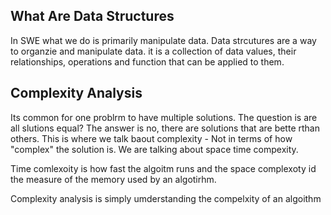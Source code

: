 ## What Are Data Structures

In SWE what we do is primarily manipulate data. Data strcutures are a way to organzie and manipulate data.
it is a collection of data values, their relationships, operations and function that can be applied to them.

## Complexity Analysis

Its common for one problrm to have multiple solutions. The question is are all slutions equal? The answer is no, there are solutions that are bette rthan others.
This is where we talk baout complexity - Not in terms of how "complex" the solution is.
We are talking about space time compexity.

Time comlexoity is how fast the algoitm runs and the space complexoty id the measure of the memory used by an algotirhm.

Complexity analysis is simply umderstanding the compelxity of an algoithm
